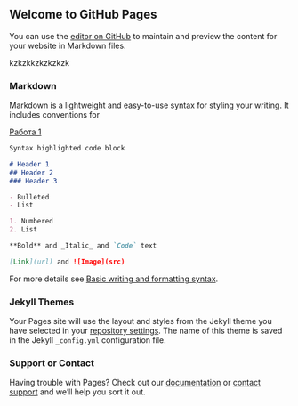 ## Welcome to GitHub Pages

You can use the [editor on GitHub](https://github.com/Lina-Al/-practiceLina1.github.io/edit/gh-pages/index.md) to maintain and preview the content for your website in Markdown files.

kzkzkkzkzkzkzk
### Markdown

Markdown is a lightweight and easy-to-use syntax for styling your writing. It includes conventions for


[Работа 1](https://github.com/Lina-Al/-practiceLina1.github.io/blob/gh-pages/%D0%9D%D0%BE%D0%B2%D1%8B%D0%B9%20%D0%B4%D0%BE%D0%BA%D1%83%D0%BC%D0%B5%D0%BD%D1%82.pdf)
```markdown
Syntax highlighted code block

# Header 1
## Header 2
### Header 3

- Bulleted
- List

1. Numbered
2. List

**Bold** and _Italic_ and `Code` text

[Link](url) and ![Image](src)
```

For more details see [Basic writing and formatting syntax](https://docs.github.com/en/github/writing-on-github/getting-started-with-writing-and-formatting-on-github/basic-writing-and-formatting-syntax).

### Jekyll Themes

Your Pages site will use the layout and styles from the Jekyll theme you have selected in your [repository settings](https://github.com/Lina-Al/-practiceLina1.github.io/settings/pages). The name of this theme is saved in the Jekyll `_config.yml` configuration file.

### Support or Contact

Having trouble with Pages? Check out our [documentation](https://docs.github.com/categories/github-pages-basics/) or [contact support](https://support.github.com/contact) and we’ll help you sort it out.
